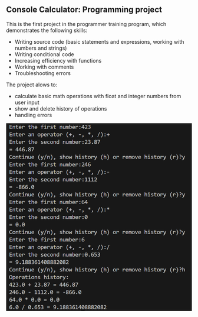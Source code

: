 ## Console Calculator: Programming project
This is the first project in the programmer training program, which demonstrates the following skills: 
  - Writing source code (basic statements and expressions, working with numbers and strings)
  - Writing conditional code
  - Increasing efficiency with functions
  - Working with comments
  - Troubleshooting errors

The project alows to:
 - calculate basic math operations with float and integer numbers from user input
 - show and delete history of operations
 - handling errors

![Screenshot](/screenshot.png)
